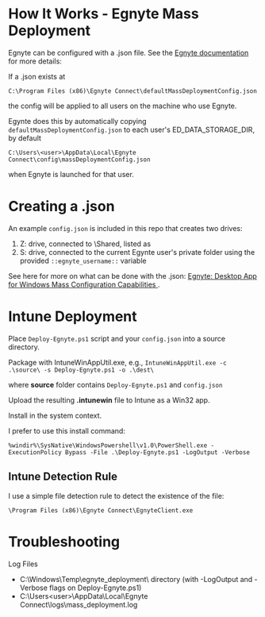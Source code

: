 # How It Works - Egnyte Mass Deployment
Egnyte can be configured with a .json file. See the [Egnyte documentation](https://helpdesk.egnyte.com/hc/en-us/articles/32411199461773-Desktop-App-for-Windows-Mass-Configuration-Capabilities
) for more details:


If a .json exists at 

`C:\Program Files (x86)\Egnyte Connect\defaultMassDeploymentConfig.json`

the config will be applied to all users on the machine who use Egnyte.

Egynte does this by automatically copying `defaultMassDeploymentConfig.json` to each user's ED_DATA_STORAGE_DIR, by default 

`C:\Users\<user>\AppData\Local\Egnyte Connect\config\massDeploymentConfig.json`

when Egnyte is launched for that user.

# Creating a .json

An example `config.json` is included in this repo that creates two drives:
1. Z: drive, connected to \Shared, listed as 
2. S: drive, connected to the current Egynte user's private folder using the provided `::egnyte_username::` variable

See here for more on what can be done with the .json:
[Egnyte: Desktop App for Windows Mass Configuration Capabilities
](https://helpdesk.egnyte.com/hc/en-us/articles/32411199461773-Desktop-App-for-Windows-Mass-Configuration-Capabilities
).

# Intune Deployment
Place `Deploy-Egnyte.ps1` script and your `config.json` into a source directory.

Package with IntuneWinAppUtil.exe, e.g.,
`IntuneWinAppUtil.exe -c .\source\ -s Deploy-Egnyte.ps1 -o .\dest\`

where **source** folder contains `Deploy-Egnyte.ps1` and `config.json`

Upload the resulting **.intunewin** file to Intune as a Win32 app.

Install in the system context.

I prefer to use this install command:

`%windir%\SysNative\WindowsPowershell\v1.0\PowerShell.exe -ExecutionPolicy Bypass -File .\Deploy-Egnyte.ps1 -LogOutput -Verbose`

## Intune Detection Rule
I use a simple file detection rule to detect the existence of the file:

`\Program Files (x86)\Egnyte Connect\EgnyteClient.exe`

# Troubleshooting
Log Files
- C:\Windows\Temp\egnyte_deployment\ directory (with -LogOutput and -Verbose flags on Deploy-Egnyte.ps1)
- C:\Users\<user>\AppData\Local\Egnyte Connect\logs\mass_deployment.log